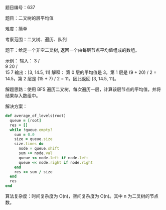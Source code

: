 题目编号：637

题目：二叉树的层平均值

难度：简单

考察范围：二叉树、遍历、队列

题干：给定一个非空二叉树, 返回一个由每层节点平均值组成的数组。

示例：
输入：
    3
   / \
  9  20
    /  \
   15   7
输出：[3, 14.5, 11]
解释：
第 0 层的平均值是 3，第 1 层是 (9 + 20) / 2 = 14.5，第 2 层是 (15 + 7) / 2 = 11。因此返回 [3, 14.5, 11]。

解题思路：使用 BFS 遍历二叉树，每次遍历一层，计算该层节点的平均值，并将结果存入数组中。

解决方案：

```ruby
def average_of_levels(root)
  queue = [root]
  res = []
  while !queue.empty?
    sum = 0.0
    size = queue.size
    size.times do
      node = queue.shift
      sum += node.val
      queue << node.left if node.left
      queue << node.right if node.right
    end
    res << sum / size
  end
  res
end
```

算法复杂度：时间复杂度为 O(n)，空间复杂度为 O(n)。其中 n 为二叉树的节点数。